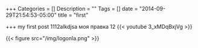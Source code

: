 +++
Categories = []
Description = ""
Tags = []
date = "2014-09-29T21:54:53-05:00"
title = "first"

+++
my first post 1112alkdjsa моя правка 12
{{< youtube 3_xMDqBxjVg >}}

{{< figure src="/img/logonla.png" >}}
